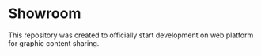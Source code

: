 # Showroom
This repository was created to officially start development on web platform for graphic content sharing.
